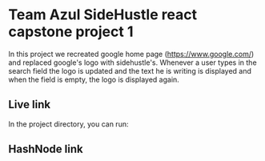 # Team Azul SideHustle react capstone project 1

In this project we recreated google home page (https://www.google.com/) and replaced google's logo with sidehustle's. Whenever a user types in the search field the logo is updated and the text he is writing is displayed and when the field is empty, the logo is displayed again. 

## Live link

In the project directory, you can run:

## HashNode link

